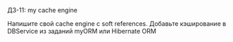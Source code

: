ДЗ-11: my cache engine

Напишите свой cache engine с soft references.
Добавьте кэширование в DBService из заданий myORM или Hibernate ORM